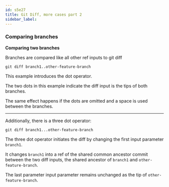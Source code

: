 ```yaml
---
id: s5e27
title: Git Diff, more cases part 2
sidebar_label:
---
```


### Comparing branches

**Comparing two branches**

Branches are compared like all other ref inputs to git diff

`git diff branch1..other-feature-branch`

This example introduces the dot operator.

The two dots in this example indicate the diff input is the tips of both branches.

The same effect happens if the dots are omitted and a space is used between the branches.

---

Additionally, there is a three dot operator:


`git diff branch1...other-feature-branch`

The three dot operator initiates the diff by changing the first input parameter `branch1`.

It changes `branch1` into a ref of the shared common ancestor commit between the two diff inputs, the shared ancestor of `branch1` and `other-feature-branch`.

The last parameter input parameter remains unchanged as the tip of `other-feature-branch`.

